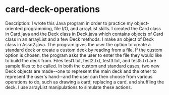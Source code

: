 # card-deck-operations
Description: I wrote this Java program in order to practice my object-oriented programming, file I/O, and arrayList skills. I created the Card class in Card.java and the Deck class in Deck.java which contains objects of Card class in an arrayList and a few Deck methods. I make an object of Deck class in Assn2.java. The program gives the user the option to create a standard deck or create a custom deck by reading from a file. If the custom option is chosen, the program asks the user to enter the file they would like to build the deck from. Files test1.txt, test2.txt, test3.txt, and test5.txt are sample files to be called. In both the custom and standard cases, two new Deck objects are made--one to represent the main deck and the other to represent the user's hand--and the user can then choose from various operations to do, such as drawing a card, replacing a card, and shuffling the deck. I use arrayList manipulations to simulate these actions.
